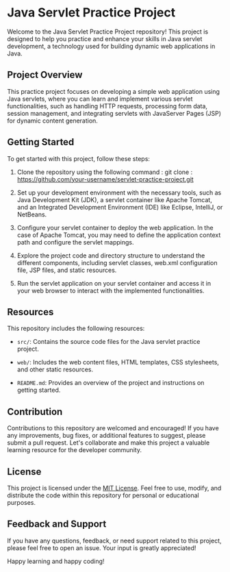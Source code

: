 # Java Servlet Practice Project

Welcome to the Java Servlet Practice Project repository! This project is designed to help you practice and enhance your skills in Java servlet development, a technology used for building dynamic web applications in Java.

## Project Overview

This practice project focuses on developing a simple web application using Java servlets, where you can learn and implement various servlet functionalities, such as handling HTTP requests, processing form data, session management, and integrating servlets with JavaServer Pages (JSP) for dynamic content generation.

## Getting Started

To get started with this project, follow these steps:

1. Clone the repository using the following command :
  git clone : https://github.com/your-username/servlet-practice-project.git

2. Set up your development environment with the necessary tools, such as Java Development Kit (JDK), a servlet container like Apache Tomcat, and an Integrated Development Environment (IDE) like Eclipse, IntelliJ, or NetBeans.

3. Configure your servlet container to deploy the web application. In the case of Apache Tomcat, you may need to define the application context path and configure the servlet mappings.

4. Explore the project code and directory structure to understand the different components, including servlet classes, web.xml configuration file, JSP files, and static resources.

5. Run the servlet application on your servlet container and access it in your web browser to interact with the implemented functionalities.

## Resources

This repository includes the following resources:

- `src/`: Contains the source code files for the Java servlet practice project.

- `web/`: Includes the web content files, HTML templates, CSS stylesheets, and other static resources.

- `README.md`: Provides an overview of the project and instructions on getting started.

## Contribution

Contributions to this repository are welcomed and encouraged! If you have any improvements, bug fixes, or additional features to suggest, please submit a pull request. Let's collaborate and make this project a valuable learning resource for the developer community.

## License

This project is licensed under the [MIT License](LICENSE). Feel free to use, modify, and distribute the code within this repository for personal or educational purposes.

## Feedback and Support

If you have any questions, feedback, or need support related to this project, please feel free to open an issue. Your input is greatly appreciated!

Happy learning and happy coding!

